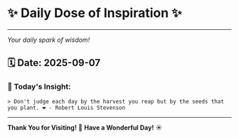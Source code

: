 # ✨ Daily Dose of Inspiration ✨

--- 

_Your daily spark of wisdom!_

## 🗓️ Date: **2025-09-07**

### 💬 Today's Insight:
```
> Don't judge each day by the harvest you reap but by the seeds that you plant. ❤️ - Robert Louis Stevenson
```

--- 

**Thank You for Visiting!** 🙏
**Have a Wonderful Day!** ☀️
